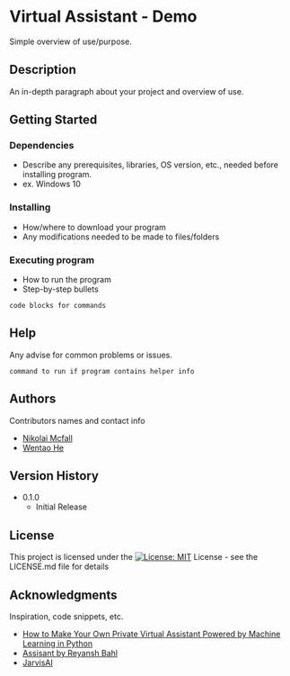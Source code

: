 # Virtual Assistant - Demo

Simple overview of use/purpose.

## Description

An in-depth paragraph about your project and overview of use.

## Getting Started

### Dependencies

* Describe any prerequisites, libraries, OS version, etc., needed before installing program.
* ex. Windows 10

### Installing

* How/where to download your program
* Any modifications needed to be made to files/folders

### Executing program

* How to run the program
* Step-by-step bullets
```
code blocks for commands
```

## Help

Any advise for common problems or issues.
```
command to run if program contains helper info
```

## Authors

Contributors names and contact info

- [Nikolai Mcfall](https://github.com/nik12mcf)
- [Wentao He](https://github.com/wentaohe)

## Version History

* 0.1.0
    * Initial Release

## License

This project is licensed under the [![License: MIT](https://img.shields.io/badge/License-MIT-yellow.svg)](https://opensource.org/licenses/MIT)  License - see the LICENSE.md file for details

## Acknowledgments

Inspiration, code snippets, etc.
* [How to Make Your Own Private Virtual Assistant Powered by Machine Learning in Python](https://medium.com/analytics-vidhya/privacy-virtual-assistant-powered-by-machine-learning-in-python-32578e0d56be)
* [Assisant by Reyansh Bahl](https://github.com/reybahl/Assistant)
* [JarvisAI](https://github.com/Dipeshpal/Jarvis-Assisant)
